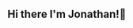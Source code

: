 ## Hi there I'm Jonathan!👋

<!--
**JonathanPimentelJr/JonathanPimentelJr** is a ✨ _special_ ✨ repository because its `README.md` (this file) appears on your GitHub profile.

Here are some ideas to get you started:

- 🔭 I’m currently working on Comic Book Vlog 
- 🌱 I’m currently learning Flask Python and React Javascript 
- 👯 I’m looking to collaborate on indie game development
- 🤔 I’m looking for help with Leetcode prep 
- 💬 Ask me about fullstack development and Marvel comics 
- 📫 How to reach me: Instagram: JonathanPimentelJr LinkedIn: JonathanPimenteljr
- 😄 Pronouns: He/Him
- ⚡ Fun fact: I am life long comic and video game enthusiast, been reading/playing since I was 3 years old 
-->
